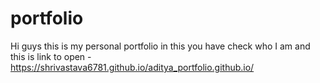 # portfolio
Hi guys this is my personal portfolio in this you have check who I am 
and this is link to open - https://shrivastava6781.github.io/aditya_portfolio.github.io/
